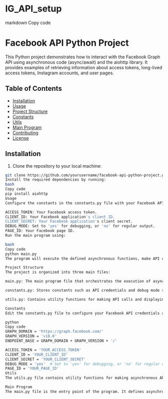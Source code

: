 # IG_API_setup
markdown
Copy code
# Facebook API Python Project

This Python project demonstrates how to interact with the Facebook Graph API using asynchronous code (async/await) and the aiohttp library. It provides examples of retrieving information about access tokens, long-lived access tokens, Instagram accounts, and user pages.

## Table of Contents

- [Installation](#installation)
- [Usage](#usage)
- [Project Structure](#project-structure)
- [Constants](#constants)
- [Utils](#utils)
- [Main Program](#main-program)
- [Contributing](#contributing)
- [License](#license)

## Installation

1. Clone the repository to your local machine:

```bash
git clone https://github.com/yourusername/facebook-api-python-project.git
Install the required dependencies by running:
bash
Copy code
pip install aiohttp
Usage
Configure the constants in the constants.py file with your Facebook API credentials:

ACCESS_TOKEN: Your Facebook access token.
CLIENT_ID: Your Facebook application's client ID.
CLIENT_SECRET: Your Facebook application's client secret.
DEBUG_MODE: Set to 'yes' for debugging, or 'no' for regular output.
PAGE_ID: Your Facebook page ID.
Run the main program using:

bash
Copy code
python main.py
The program will execute the defined asynchronous functions, make API calls, and display the retrieved information.

Project Structure
The project is organized into three main files:

main.py: The main program file that orchestrates the execution of asynchronous functions.

constants.py: Stores constants such as API credentials and debug mode settings.

utils.py: Contains utility functions for making API calls and displaying results.

Constants
Edit the constants.py file to configure your Facebook API credentials and settings. Make sure to replace the placeholder values with your actual credentials.

python
Copy code
GRAPH_DOMAIN = 'https://graph.facebook.com/'
GRAPH_VERSION = 'v18.0'
ENDPOINT_BASE = GRAPH_DOMAIN + GRAPH_VERSION + '/'

ACCESS_TOKEN = 'YOUR_ACCESS_TOKEN'
CLIENT_ID = 'YOUR_CLIENT_ID'
CLIENT_SECRET = 'YOUR_CLIENT_SECRET'
DEBUG_MODE = 'yes'  # Set to 'yes' for debugging, or 'no' for regular output
PAGE_ID = 'YOUR_PAGE_ID'
Utils
The utils.py file contains utility functions for making asynchronous API calls and displaying the results. It includes make_api_call and display_api_call_data functions.

Main Program
The main.py file is the entry point of the program. It defines asynchronous functions for accessing Facebook API endpoints, such as debug_access_token_info and get_long_lived_access_token_info. The program executes these functions and displays the retrieved information.